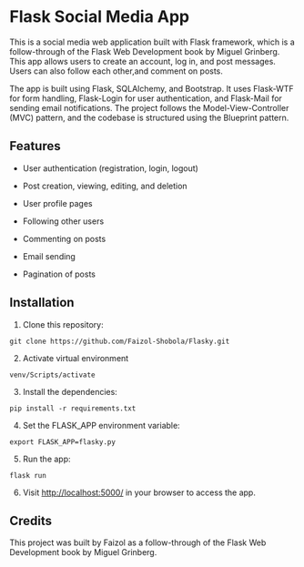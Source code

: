 # Flask Social Media App
This is a social media web application built with Flask framework, which is a follow-through of the Flask Web Development book by Miguel Grinberg. This app allows users to create an account, log in, and post messages. Users can also follow each other,and comment on posts.

The app is built using Flask, SQLAlchemy, and Bootstrap. It uses Flask-WTF for form handling, Flask-Login for user authentication, and Flask-Mail for sending email notifications. The project follows the Model-View-Controller (MVC) pattern, and the codebase is structured using the Blueprint pattern.

## Features
* User authentication (registration, login, logout)

* Post creation, viewing, editing, and deletion

* User profile pages

* Following other users

* Commenting on posts

* Email sending

* Pagination of posts

## Installation
1. Clone this repository:

`git clone https://github.com/Faizol-Shobola/Flasky.git`

2. Activate virtual environment

`venv/Scripts/activate`

3. Install the dependencies:

`pip install -r requirements.txt`

4. Set the FLASK_APP environment variable:

`export FLASK_APP=flasky.py`

5. Run the app:

`flask run`

6. Visit [http://localhost:5000/](http://localhost:5000/) in your browser to access the app.
## Credits
This project was built by Faizol as a follow-through of the Flask Web Development book by Miguel Grinberg.